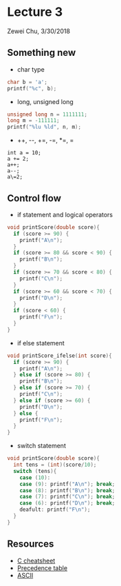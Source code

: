 # Lecture 3
Zewei Chu, 3/30/2018

## Something new
- char type
```C
char b = 'a';
printf("%c", b);
```
- long, unsigned long
```C
unsigned long n = 1111111;
long m = -111111;
printf("%lu %ld", n, m);
```
- ++, --, +=, -=, \*=, \=
```
int a = 10;
a += 2;
a++; 
a--;
a\=2;
```



## Control flow


- if statement and logical operators
```C
void printScore(double score){
  if (score >= 90) {
    printf("A\n");
  } 
  if (score >= 80 && score < 90) {
    printf("B\n");
  }
  if (score >= 70 && score < 80) {
    printf("C\n");
  }
  if (score >= 60 && score < 70) {
    printf("D\n");
  }
  if (score < 60) {
    printf("F\n");
  }
}
```

- if else statement
```C
void printScore_ifelse(int score){
  if (score >= 90) {
    printf("A\n");
  } else if (score >= 80) {
    printf("B\n");
  } else if (score >= 70) {
    printf("C\n");
  } else if (score >= 60) {
    printf("D\n");
  } else {
    printf("F\n");
  }
}
```

- switch statement
```C
void printScore(double score){
  int tens = (int)(score/10);
  switch (tens){
    case (10): 
    case (9): printf("A\n"); break;
    case (8): printf("B\n"); break;
    case (7): printf("C\n"); break;
    case (6): printf("D\n"); break;
    deafult: printf("F\n");
  }
}
```



## Resources
- [C cheatsheet](https://courses.cs.washington.edu/courses/cse351/14sp/sections/1/Cheatsheet-c.pdf)
- [Precedence table](http://web.cse.ohio-state.edu/~babic.1/COperatorPrecedenceTable.pdf)
- [ASCII](https://www-s.acm.illinois.edu/webmonkeys/book/c_guide/a.html)






